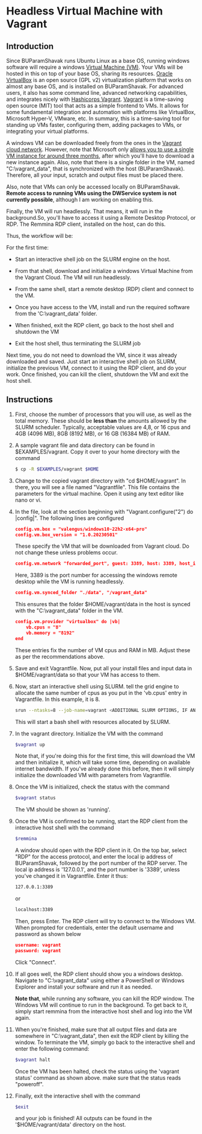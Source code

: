 # Headless Virtual Machine with Vagrant 

## Introduction
Since BUParamShavak runs Ubuntu Linux as a base OS, running windows software will require a windows [Virtual Machine (VM)](https://cloud.google.com/learn/what-is-a-virtual-machine). Your VMs will be hosted in this on top of your base OS, sharing its resources. [Oracle VirtualBox](https://www.virtualbox.org/) is an open source (GPL v2) virtualization platform that works on almost any base OS, and is installed on BUParamShavak. For advanced users, it also has some command line, advanced networking capabilities, and integrates nicely with [Hashicorps Vagrant](https://www.vagrantup.com/). [Vagrant](https://www.vagrantup.com/) is a time-saving open source (MIT) tool that acts as a simple frontend to VMs. It allows for some fundamental integration and automation with platforms like VirtualBox, Microsoft Hyper-V, VMware, etc. In summary, this is a time-saving tool for standing up VMs faster, configuring them, adding packages to VMs, or integrating your virtual platforms.

A windows VM can be downloaded freely from the ones in the [Vagrant cloud network](https://app.vagrantup.com). However, note that Microsoft only [allows you to use a single VM instance for around three months](https://developer.microsoft.com/en-us/windows/downloads/virtual-machines/), after which you'll have to download a new instance again. Also, note that there is a single folder in the VM, named "C:\vagrant_data\", that is synchronized with the host (BUParamShavak). Therefore, all your input, scratch and output files must be placed there.

Also, note that VMs can only be accessed locally on BUParamShavak. **Remote access to running VMs using the DWService system is not currently possible**, although I am working on enabling this.

Finally, the VM will run headlessly. That means, it will run in the background.So, you'll have to access it using a Remote Desktop Protocol, or RDP. The Remmina RDP client, installed on the host, can do this.

Thus, the workflow will be:

For the first time:

* Start an interactive shell job on the SLURM engine on the host.

* From that shell, download and initialize a windows Virtual Machine from the Vagrant Cloud. The VM will run headlessly.

* From the same shell, start a remote desktop (RDP) client and connect to the VM.

* Once you have access to the VM, install and run the required software from the 'C:\vagrant_data\' folder.

* When finished, exit the RDP client, go back to the host shell and shutdown the VM

* Exit the host shell, thus terminating the SLURM job


Next time, you do not need to download the VM, since it was already downloaded and saved. Just start an interactive shell job on SLURM, initialize the previous VM, connect to it using the RDP client, and do your work. Once finished, you can kill the client, shutdown the VM and exit the host shell.


## Instructions

1. First, choose the number of processors that you will use, as well as the total memory. These should be **less than** the amounts allowed by the SLURM scheduler. Typically, acceptable values are 4,8, or 16 cpus and 4GB (4096 MB), 8GB (8192 MB), or 16 GB (16384 MB) of RAM.

1. A sample vagrant file and data directory can be found in $EXAMPLES/vagrant. Copy it over to your home directory with the command

	```bash
	$ cp -R $EXAMPLES/vagrant $HOME
	```

2. Change to the copied vagrant directory with "cd $HOME/vagrant". In there, you will see a file named "Vagrantfile". This file contains the parameters for the virtual machine. Open it using any text editor like nano or vi.

3. In the file, look at the section beginning with "Vagrant.configure("2") do |config|". The following lines are configured

	```json
	config.vm.box = "valengus/windows10-22h2-x64-pro"
	config.vm.box_version = "1.0.20230501"
	```
   	These specify the VM that will be downloaded from Vagrant cloud. Do not change these unless problems occur.
   
   	```json
   	config.vm.network "forwarded_port", guest: 3389, host: 3389, host_ip: "127.0.0.1"
   	```
   	Here, 3389 is the port number for accessing the windows remote desktop while the VM is running headlessly.
   
   	```json
   	config.vm.synced_folder "./data", "/vagrant_data"
   	```
   	This ensures that the folder $HOME/vagrant/data in the host is synced with the "C:\vagrant_data\" folder in the VM.			
	
	```json
	config.vm.provider "virtualbox" do |vb|
		vb.cpus = "8"
		vb.memory = "8192"
  	end
	```
   	These entries fix the number of VM cpus and RAM in MB. Adjust these as per the recommendations above.	

4. Save and exit Vagrantfile. Now, put all your install files and input data in $HOME/vagrant/data so that your VM has access to them.

5. Now, start an interactive shell using SLURM. tell the grid engine to allocate the same number of cpus as you put in the 'vb.cpus' entry in Vagrantfile. In this example, it is 8.

	```bash
	srun --ntasks=8 --job-name=vagrant <ADDITIONAL SLURM OPTIONS, IF ANY> --pty bash
	```
   	This will start a bash shell with resources allocated by SLURM.
   
6. In the vagrant directory. Initialize the VM with the command

	```bash
	$vagrant up
	```
   	Note that, if you're doing this for the first time, this will download the VM and then initialize it, which will take some time, depending on available internet bandwidth. If you've already done this before, then it will simply initialize the downloaded VM with parameters from Vagrantfile.	
	
7. Once the VM is initialized, check the status with the command 

	```bash
	$vagrant status
	```
   	The VM should be shown as 'running'.
   
 8. Once the VM is confirmed to be running, start the RDP client from the interactive host shell with the command  		

	```bash
	$remmina
	```
	A window should open with the RDP client in it. On the top bar, select "RDP" for the access protocol, and enter the local ip address of BUParamShavak, followed by the port number of the RDP server. The local ip address is '127.0.0.1', and the port number is '3389', unless you've changed it in Vagrantfile. Enter it thus:
    
	```bash
	127.0.0.1:3389
	``` 
	or
	```bash
	localhost:3389
	```
	Then, press Enter. The RDP client will try to connect to the Windows VM. When prompted for credentials, enter the default username and password as shown below
	
	```json
	username: vagrant
	password: vagrant
	```	
	Click "Connect". 
	
9. If all goes well, the RDP client should show you a windows desktop. Navigate to "C:\vagrant_data\" using either a PowerShell or Windows Explorer and install your software and run it as needed.
	
	**Note that**, while running any software, you can kill the RDP window. The Windows VM will continue to run in the background. To get back to it, simply start remmina from the interactive host shell and log into the VM again.

10. When you're finished, make sure that all output files and data are somewhere in "C:\vagrant_data\", then exit the RDP client by killing the window. To terminate the VM, simply go back to the interactive shell and enter the following command:

	```bash
	$vagrant halt
	```
	Once the VM has been halted, check the status using the 'vagrant status' command as shown above. make sure that the status reads "poweroff".

11. Finally, exit the interactive shell with the command

	```bash
	$exit
	```
	and your job is finished! All outputs can be found in the '$HOME/vagrant/data' directory on the host.

